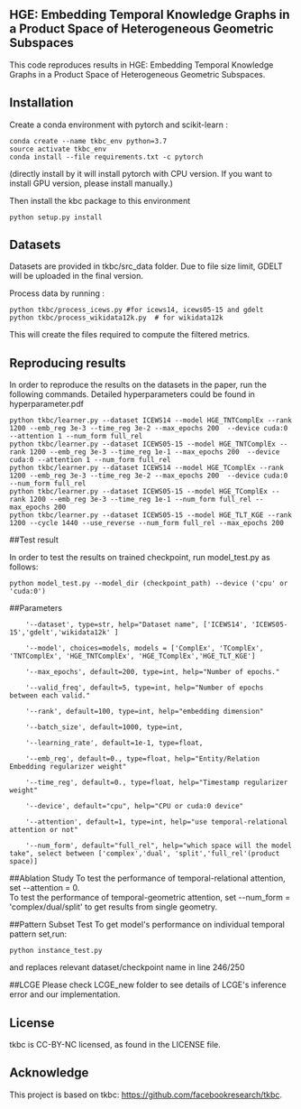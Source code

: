## HGE: Embedding Temporal Knowledge Graphs in a Product Space of Heterogeneous Geometric Subspaces

This code reproduces results in HGE: Embedding Temporal Knowledge Graphs in
a Product Space of Heterogeneous Geometric Subspaces.

## Installation
Create a conda environment with pytorch and scikit-learn :
```
conda create --name tkbc_env python=3.7
source activate tkbc_env
conda install --file requirements.txt -c pytorch

```
(directly install by it will install pytorch with CPU version. If you want to install GPU version, please install manually.)

Then install the kbc package to this environment
```
python setup.py install
```

## Datasets
Datasets are provided in tkbc/src_data folder. Due to file size limit, GDELT will be uploaded in the final version.

Process data by running :
```
python tkbc/process_icews.py #for icews14, icews05-15 and gdelt
python tkbc/process_wikidata12k.py  # for wikidata12k
```

This will create the files required to compute the filtered metrics.

## Reproducing results

In order to reproduce the results on the datasets in the paper, run the following commands. Detailed hyperparameters could be found in hyperparameter.pdf

```
python tkbc/learner.py --dataset ICEWS14 --model HGE_TNTComplEx --rank 1200 --emb_reg 3e-3 --time_reg 3e-2 --max_epochs 200  --device cuda:0 --attention 1 --num_form full_rel
python tkbc/learner.py --dataset ICEWS05-15 --model HGE_TNTComplEx --rank 1200 --emb_reg 3e-3 --time_reg 1e-1 --max_epochs 200  --device cuda:0 --attention 1 --num_form full_rel
python tkbc/learner.py --dataset ICEWS14 --model HGE_TComplEx --rank 1200 --emb_reg 3e-3 --time_reg 3e-2 --max_epochs 200  --device cuda:0 --num_form full_rel
python tkbc/learner.py --dataset ICEWS05-15 --model HGE_TComplEx --rank 1200 --emb_reg 3e-3 --time_reg 1e-1 --num_form full_rel --max_epochs 200
python tkbc/learner.py --dataset ICEWS05-15 --model HGE_TLT_KGE --rank 1200 --cycle 1440 --use_reverse --num_form full_rel --max_epochs 200 

```
##Test result

In order to test the results on trained checkpoint, run model_test.py as follows:
```
python model_test.py --model_dir (checkpoint_path) --device ('cpu' or 'cuda:0')
```

##Parameters
```
    '--dataset', type=str, help="Dataset name", ['ICEWS14', 'ICEWS05-15','gdelt','wikidata12k' ]

    '--model', choices=models, models = ['ComplEx', 'TComplEx', 'TNTComplEx', 'HGE_TNTComplEx', 'HGE_TComplEx','HGE_TLT_KGE']
    
    '--max_epochs', default=200, type=int, help="Number of epochs."

    '--valid_freq', default=5, type=int, help="Number of epochs between each valid."

    '--rank', default=100, type=int, help="embedding dimension"
    
    '--batch_size', default=1000, type=int,
    
    '--learning_rate', default=1e-1, type=float,

    '--emb_reg', default=0., type=float, help="Entity/Relation Embedding regularizer weight"
    
    '--time_reg', default=0., type=float, help="Timestamp regularizer weight"

    '--device', default="cpu", help="CPU or cuda:0 device"
    
    '--attention', default=1, type=int, help="use temporal-relational attention or not"

    '--num_form', default="full_rel", help="which space will the model take", select between ['complex','dual', 'split','full_rel'(product space)]
```

##Ablation Study
To test the performance of temporal-relational attention, set --attention = 0.  
To test the performance of temporal-geometric attention, set --num_form = 'complex/dual/split' to get results from single geometry.

##Pattern Subset Test
To get model's performance on individual temporal pattern set,run:
```angular2html
python instance_test.py
```
and replaces relevant dataset/checkpoint name in line 246/250

##LCGE
Please check LCGE_new folder to see details of LCGE's inference error and our implementation. 

## License
tkbc is CC-BY-NC licensed, as found in the LICENSE file.

## Acknowledge
This project is based on tkbc: https://github.com/facebookresearch/tkbc.
